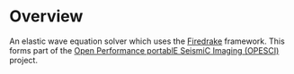 # Overview

An elastic wave equation solver which uses the [Firedrake](http://www.firedrakeproject.org) framework. This forms part of the [Open Performance portablE SeismiC Imaging (OPESCI)](http://opesci.github.io/) project.

